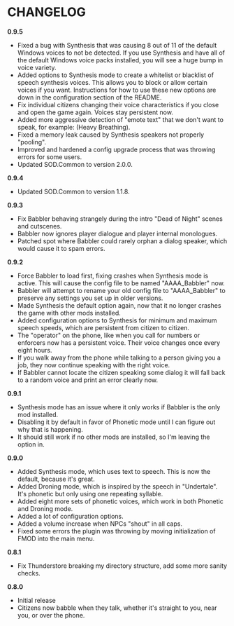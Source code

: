 # CHANGELOG
**0.9.5**
- Fixed a bug with Synthesis that was causing 8 out of 11 of the default Windows voices to not be detected. If you use Synthesis and have all of the default Windows voice packs installed, you will see a huge bump in voice variety.
- Added options to Synthesis mode to create a whitelist or blacklist of speech synthesis voices. This allows you to block or allow certain voices if you want. Instructions for how to use these new options are down in the configuration section of the README.
- Fix individual citizens changing their voice characteristics if you close and open the game again. Voices stay persistent now.
- Added more aggressive detection of "emote text" that we don't want to speak, for example: (Heavy Breathing).
- Fixed a memory leak caused by Synthesis speakers not properly "pooling".
- Improved and hardened a config upgrade process that was throwing errors for some users.
- Updated SOD.Common to version 2.0.0.

**0.9.4**
- Updated SOD.Common to version 1.1.8.

**0.9.3**
- Fix Babbler behaving strangely during the intro "Dead of Night" scenes and cutscenes.
- Babbler now ignores player dialogue and player internal monologues.
- Patched spot where Babbler could rarely orphan a dialog speaker, which would cause it to spam errors.

**0.9.2**
- Force Babbler to load first, fixing crashes when Synthesis mode is active. This will cause the config file to be named "AAAA_Babbler" now.
- Babbler will attempt to rename your old config file to "AAAA_Babbler" to preserve any settings you set up in older versions.
- Made Synthesis the default option again, now that it no longer crashes the game with other mods installed.
- Added configuration options to Synthesis for minimum and maximum speech speeds, which are persistent from citizen to citizen.
- The "operator" on the phone, like when you call for numbers or enforcers now has a persistent voice. Their voice changes once every eight hours.
- If you walk away from the phone while talking to a person giving you a job, they now continue speaking with the right voice.
- If Babbler cannot locate the citizen speaking some dialog it will fall back to a random voice and print an error clearly now.

**0.9.1**
- Synthesis mode has an issue where it only works if Babbler is the only mod installed.
- Disabling it by default in favor of Phonetic mode until I can figure out why that is happening.
- It should still work if no other mods are installed, so I'm leaving the option in.

**0.9.0**
- Added Synthesis mode, which uses text to speech. This is now the default, because it's great.
- Added Droning mode, which is inspired by the speech in "Undertale". It's phonetic but only using one repeating syllable.
- Added eight more sets of phonetic voices, which work in both Phonetic and Droning mode.
- Added a lot of configuration options.
- Added a volume increase when NPCs "shout" in all caps.
- Fixed some errors the plugin was throwing by moving initialization of FMOD into the main menu.

**0.8.1**
- Fix Thunderstore breaking my directory structure, add some more sanity checks.

**0.8.0**
- Initial release
- Citizens now babble when they talk, whether it's straight to you, near you, or over the phone.